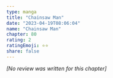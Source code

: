 ```yaml
---
type: manga
title: "Chainsaw Man"
date: "2023-04-19T08:06:04"
name: "Chainsaw Man"
chapter: 80
rating: 2
ratingEmoji: ⭐️⭐️
share: false
---
```


_[No review was written for this chapter]_
